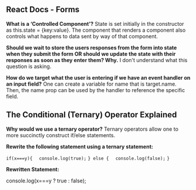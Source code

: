## React Docs - Forms

**What is a ‘Controlled Component’?**
State is set initially in the constructor as this.state = {key:value}. The component that renders a component also controls what happens to data sent by way of that component. 

**Should we wait to store the users responses from the form into state when they submit the form OR should we update the state with their responses as soon as they enter them? Why.**
I don't understand what this question is asking. 

**How do we target what the user is entering if we have an event handler on an input field?**
One can create a variable for name that is target.name. Then, the name prop can be used by the handler to reference the specific field.

## The Conditional (Ternary) Operator Explained

**Why would we use a ternary operator?**
Ternary operators allow one to more succinctly construct if/else statements.

**Rewrite the following statement using a ternary statement:**

  `if(x===y){`
  `  console.log(true);`
  `} else {`
  `  console.log(false);`
  `}`

**Rewritten Statement:**

console.log(x===y ? true : false);
